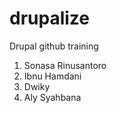 # drupalize
Drupal github training 

1. Sonasa Rinusantoro
2. Ibnu Hamdani
3. Dwiky
4. Aly Syahbana
